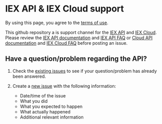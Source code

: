 # IEX API & IEX Cloud support
By using this page, you agree to the [terms of use](https://iextrading.com/api-terms/).

This github repository a is support channel for the [IEX API](https://iextrading.com/developer/) and [IEX Cloud](https://iexcloud.io/). Please review the [IEX API documentation](https://iextrading.com/developer/docs/) and [IEX API FAQ](https://iextrading.com/developer/#faq) or [Cloud API documentation](https://iexcloud.io/docs/api/) and [IEX Cloud FAQ](https://iexcloud.io/pricing/#pricing-faq) before posting an issue.

## Have a question/problem regarding the API?

1. Check the [existing issues](https://github.com/iexg/IEX-API/issues?utf8=%E2%9C%93&q=is%3Aissue%20) to see if your question/problem has already been answered.
2. Create a [new issue](https://github.com/iexg/IEX-API/issues/new) with the following information:

   * Date/time of the issue
   * What you did
   * What you expected to happen
   * What actually happened
   * Additional relevant information
